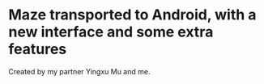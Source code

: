 # Maze transported to Android, with a new interface and some extra features

Created by my partner Yingxu Mu and me.
